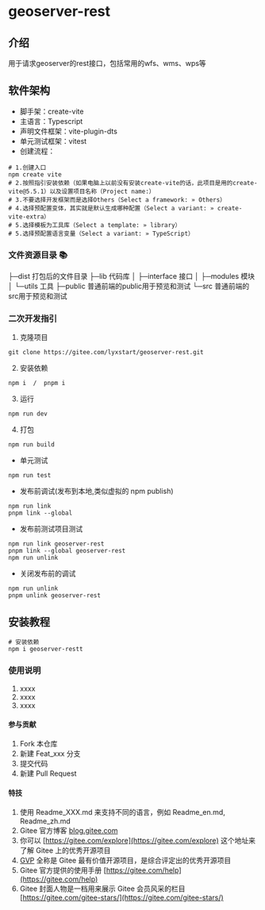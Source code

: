# geoserver-rest

## 介绍
用于请求geoserver的rest接口，包括常用的wfs、wms、wps等

## 软件架构

* 脚手架：create-vite
* 主语言：Typescript
* 声明文件框架：vite-plugin-dts
* 单元测试框架：vitest
* 创建流程：
```shell
# 1.创建入口
npm create vite
# 2.按照指引安装依赖（如果电脑上以前没有安装create-vite的话，此项目是用的create-vite@5.5.1）以及设置项目名称（Project name:）
# 3.不要选择开发框架而是选择Others（Select a framework: » Others）
# 4.选择预配置变体，其实就是默认生成哪种配置（Select a variant: » create-vite-extra）
# 5.选择模板为工具库（Select a template: » library）
# 5.选择预配置语言变量（Select a variant: » TypeScript）
```

### 文件资源目录 📚
├─dist  打包后的文件目录
├─lib   代码库
│  ├─interface       接口
│  ├─modules         模块
│  └─utils           工具
├─public             普通前端的public用于预览和测试
└─src                普通前端的src用于预览和测试
### 二次开发指引
1. 克隆项目
```shell
git clone https://gitee.com/lyxstart/geoserver-rest.git
```
2. 安装依赖
```shell
npm i  /  pnpm i
```
3. 运行
```shell
npm run dev
```
4. 打包
```shell
npm run build
```
* 单元测试
```shell
npm run test
```
* 发布前调试(发布到本地,类似虚拟的 npm publish)
```shell
npm run link
pnpm link --global
```
* 发布前测试项目测试
```shell
npm run link geoserver-rest
pnpm link --global geoserver-rest
npm run unlink
```
* 关闭发布前的调试
```shell
npm run unlink
pnpm unlink geoserver-rest
```

## 安装教程
```shell
# 安装依赖
npm i geoserver-restt
```

### 使用说明

1.  xxxx
2.  xxxx
3.  xxxx

#### 参与贡献

1.  Fork 本仓库
2.  新建 Feat_xxx 分支
3.  提交代码
4.  新建 Pull Request


#### 特技

1.  使用 Readme\_XXX.md 来支持不同的语言，例如 Readme\_en.md, Readme\_zh.md
2.  Gitee 官方博客 [blog.gitee.com](https://blog.gitee.com)
3.  你可以 [https://gitee.com/explore](https://gitee.com/explore) 这个地址来了解 Gitee 上的优秀开源项目
4.  [GVP](https://gitee.com/gvp) 全称是 Gitee 最有价值开源项目，是综合评定出的优秀开源项目
5.  Gitee 官方提供的使用手册 [https://gitee.com/help](https://gitee.com/help)
6.  Gitee 封面人物是一档用来展示 Gitee 会员风采的栏目 [https://gitee.com/gitee-stars/](https://gitee.com/gitee-stars/)
